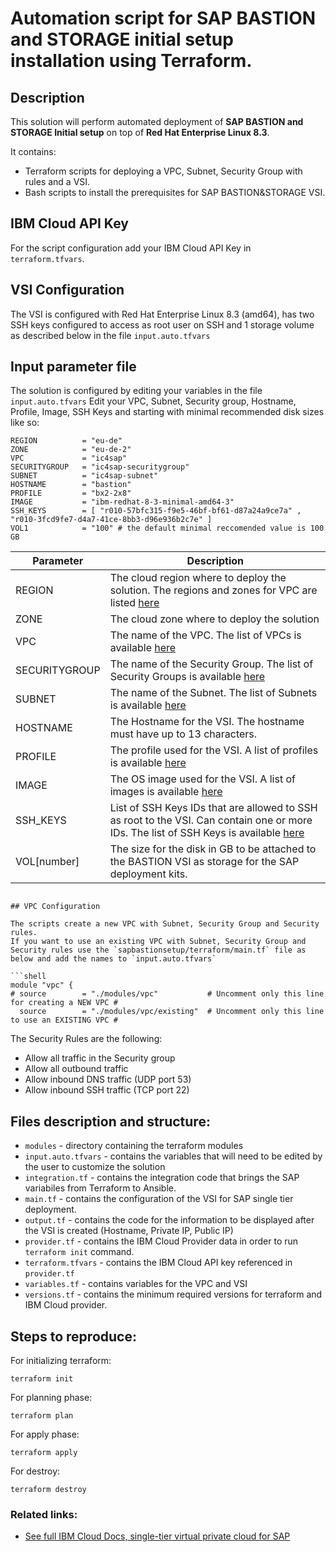 # Automation script for SAP BASTION and STORAGE initial setup installation using Terraform.


## Description
This solution will perform automated deployment of  **SAP BASTION and STORAGE Initial setup** on top of **Red Hat Enterprise Linux 8.3**.

It contains:  
- Terraform scripts for deploying a VPC, Subnet, Security Group with rules and a VSI.
- Bash scripts to install  the prerequisites for SAP BASTION&STORAGE VSI.

## IBM Cloud API Key
For the script configuration add your IBM Cloud API Key in `terraform.tfvars`.

## VSI Configuration
The VSI is configured with Red Hat Enterprise Linux 8.3 (amd64), has two SSH keys configured to access as root user on SSH and 1 storage volume as described below in
the file `input.auto.tfvars`

## Input parameter file
The solution is configured by editing your variables in the file `input.auto.tfvars`
Edit your VPC, Subnet, Security group, Hostname, Profile, Image, SSH Keys and starting with minimal recommended disk sizes like so:
```shell
REGION			= "eu-de"
ZONE			= "eu-de-2"
VPC				= "ic4sap"
SECURITYGROUP	= "ic4sap-securitygroup"
SUBNET			= "ic4sap-subnet"
HOSTNAME		= "bastion"
PROFILE			= "bx2-2x8"
IMAGE			= "ibm-redhat-8-3-minimal-amd64-3"
SSH_KEYS		= [ "r010-57bfc315-f9e5-46bf-bf61-d87a24a9ce7a" , "r010-3fcd9fe7-d4a7-41ce-8bb3-d96e936b2c7e" ]
VOL1			= "100" # the default minimal reccomended value is 100 GB
```

Parameter | Description
----------|------------
REGION | The cloud region where to deploy the solution. The regions and zones for VPC are listed [here](https://cloud.ibm.com/docs/containers?topic=containers-regions-and-zones#zones-vpc)
ZONE | The cloud zone where to deploy the solution
VPC | The name of the VPC. The list of VPCs is available [here](https://cloud.ibm.com/vpc-ext/network/vpcs)
SECURITYGROUP | The name of the Security Group. The list of Security Groups is available [here](https://cloud.ibm.com/vpc-ext/network/securityGroups)
SUBNET | The name of the Subnet. The list of Subnets is available [here](https://cloud.ibm.com/vpc-ext/network/subnets)
HOSTNAME | The Hostname for the VSI. The hostname must have up to 13 characters.
PROFILE | The profile used for the VSI. A list of profiles is available [here](https://cloud.ibm.com/docs/vpc?topic=vpc-profiles)
IMAGE | The OS image used for the VSI. A list of images is available [here](https://cloud.ibm.com/docs/vpc?topic=vpc-about-images)
SSH_KEYS | List of SSH Keys IDs that are allowed to SSH as root to the VSI. Can contain one or more IDs. The list of SSH Keys is available [here](https://cloud.ibm.com/vpc-ext/compute/sshKeys)
VOL[number] | The size for the disk in GB to be attached to the  BASTION VSI as storage for the SAP deployment kits.


```shell

## VPC Configuration

The scripts create a new VPC with Subnet, Security Group and Security rules.
If you want to use an existing VPC with Subnet, Security Group and Security rules use the `sapbastionsetup/terraform/main.tf` file as below and add the names to `input.auto.tfvars`

```shell
module "vpc" {
# source		= "./modules/vpc"   		# Uncomment only this line for creating a NEW VPC #
  source		= "./modules/vpc/existing"	# Uncomment only this line to use an EXISTING VPC #

 ```

The Security Rules are the following:
- Allow all traffic in the Security group
- Allow all outbound traffic
- Allow inbound DNS traffic (UDP port 53)
- Allow inbound SSH traffic (TCP port 22)



## Files description and structure:
 - `modules` - directory containing the terraform modules
 - `input.auto.tfvars` - contains the variables that will need to be edited by the user to customize the solution
 - `integration.tf` - contains the integration code that brings the SAP variabiles from Terraform to Ansible.
 - `main.tf` - contains the configuration of the VSI for SAP single tier deployment.
 - `output.tf` - contains the code for the information to be displayed after the VSI is created (Hostname, Private IP, Public IP)
 - `provider.tf` - contains the IBM Cloud Provider data in order to run `terraform init` command.
 - `terraform.tfvars` - contains the IBM Cloud API key referenced in `provider.tf`
 - `variables.tf` - contains variables for the VPC and VSI
 - `versions.tf` - contains the minimum required versions for terraform and IBM Cloud provider.




## Steps to reproduce:

For initializing terraform:

```shell
terraform init
```

For planning phase:

```shell
terraform plan
```

For apply phase:

```shell
terraform apply
```

For destroy:

```shell
terraform destroy
```


### Related links:

- [See full IBM Cloud Docs, single-tier virtual private cloud for SAP](https://cloud.ibm.com/docs/sap?topic=sap-create-terraform-single-tier-vpc-sap)
